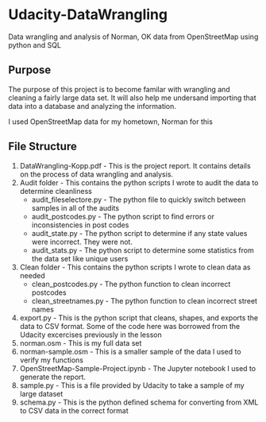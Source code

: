 # Udacity-DataWrangling
Data wrangling and analysis of Norman, OK data from OpenStreetMap using python and SQL

## Purpose
The purpose of this project is to become familar with wrangling and cleaning a fairly large data set. It will also help me undersand importing that data into a database and analyzing the information. 

I used OpenStreetMap data for my hometown, Norman for this  

## File Structure

1. DataWrangling-Kopp.pdf - This is the project report. It contains details on the process of data wrangling and analysis.
2. Audit folder - This contains the python scripts I wrote to audit the data to determine cleanliness
    * audit_fileselectore.py - The python file to quickly switch between samples in all of the audits
    * audit_postcodes.py - The python script to find errors or inconsistencies in post codes
    * audit_state.py - The python script to determine if any state values were incorrect. They were not.
    * audit_stats.py - The python script to determine some statistics from the data set like unique users
3. Clean folder - This contains the python scripts I wrote to clean data as needed
    * clean_postcodes.py - The python function to clean incorrect postcodes
    * clean_streetnames.py - The python function to clean incorrect street names
4. export.py - This is the python script that cleans, shapes, and exports the data to CSV format. Some of the code here was borrowed from the Udacity excercises previously in the lesson 
5. norman.osm - This is my full data set
6. norman-sample.osm - This is a smaller sample of the data I used to verify my functions
7. OpenStreetMap-Sample-Project.ipynb - The Jupyter notebook I used to generate the report. 
8. sample.py - This is a file provided by Udacity to take a sample of my large dataset
9. schema.py - This is the python defined schema for converting from XML to CSV data in the correct format
 

